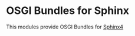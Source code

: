 OSGI Bundles for Sphinx
=======================

This modules provide OSGI Bundles for [Sphinx4](http://cmusphinx.sourceforge.net/)
